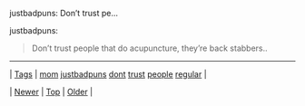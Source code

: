 <!--
title: justbadpuns
date: 2020-06-28T15:27:00.157Z
tags: mom, justbadpuns, dont, trust, people, regular
-->


justbadpuns: Don’t trust pe...

<p>justbadpuns:</p>

<blockquote><p>

Don’t trust people that do acupuncture, they’re back stabbers..<br/></p></blockquote>

<!--BOTTOM-POST-NAVIGATION-->
---

| [Tags](tags.md) | [mom](tag-mom.md) [justbadpuns](tag-justbadpuns.md) [dont](tag-dont.md) [trust](tag-trust.md) [people](tag-people.md) [regular](tag-regular.md) |

| [Newer](158776672591.md) | [Top](index.md) | [Older](158812566038.md) |
